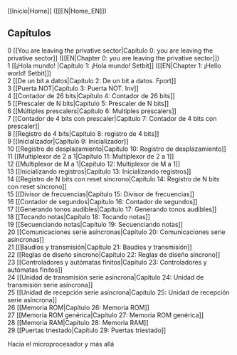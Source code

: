 [[Inicio|Home]] ([[EN|Home_EN]])  

## Capítulos
0 [[You are leaving the privative sector|Capítulo 0: you are leaving the privative sector]] ([[EN|Chapter 0: you are leaving the privative sector]])  
1 [[¡Hola mundo! |Capítulo 1: ¡Hola mundo! Setbit]] ([[EN|Chapter 1: ¡Hello world! Setbit]])  
2 [[De un bit a datos|Capítulo 2: De un bit a datos. Fport]]  
3 [[Puerta NOT|Capítulo 3: Puerta NOT. Inv]]  
4 [[Contador de 26 bits|Capítulo 4: Contador de 26 bits]]  
5 [[Prescaler de N bits|Capítulo 5: Prescaler de N bits]]  
6 [[Múltiples prescalers|Capítulo 6: Multiples prescalers]]  
7 [[Contador de 4 bits con prescaler|Capítulo 7: Contador de 4 bits con prescaler]]  
8 [[Registro de 4 bits|Capítulo 8: registro de 4 bits]]  
9 [[Inicializador|Capítulo 9: Inicializador]]  
10 [[Registro de desplazamiento|Capítulo 10: Registro de desplazamiento]]  
11 [[Multiplexor de 2 a 1|Capítulo 11: Multiplexor de 2 a 1]]  
12 [[Multiplexor de M a 1|Capítulo 12: Multiplexor de M a 1]]  
13 [[Inicializando registros|Capítulo 13: Inicializando registros]]  
14 [[Registro de N bits con reset síncrono|Capítulo 14: Registro de N bits con reset síncrono]]  
15 [[Divisor de frecuencias|Capítulo 15: Divisor de frecuencias]]  
16 [[Contador de segundos|Capítulo 16: Contador de segundos]]  
17 [[Generando tonos audibles|Capítulo 17: Generando tonos audibles]]  
18 [[Tocando notas|Capítulo 18: Tocando notas]]  
19 [[Secuenciando notas|Capítulo 19: Secuenciando notas]]  
20 [[Comunicaciones serie asíncronas|Capítulo 20: Comunicaciones serie asíncronas]]  
21 [[Baudios y transmisión|Capítulo 21: Baudios y transmisión]]  
22 [[Reglas de diseño síncrono|Capítulo 22: Reglas de diseño síncrono]]  
23 [[Controladores y autómatas finitos|Capítulo 23: Controladores y autómatas finitos]]  
24 [[Unidad de transmisión serie asíncrona|Capítulo 24: Unidad de transmisión serie asíncrona]]  
25 [[Unidad de recepción serie asíncrona|Capítulo 25: Unidad de recepción serie asíncrona]]  
26 [[Memoria ROM|Capítulo 26: Memoria ROM]]  
27 [[Memoria ROM genérica|Capítulo 27: Memoria ROM genérica]]   
28 [[Memoria RAM|Capítulo 28: Memoria RAM]]  
29 [[Puertas triestado|Capítulo 29: Puertas triestado]]  

 Hacia el microprocesador y más allá  